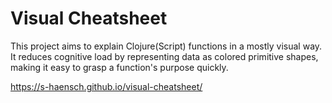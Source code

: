 # Visual Cheatsheet

This project aims to explain Clojure(Script) functions in a mostly visual way. It reduces cognitive load by representing data as colored primitive shapes, making it easy to grasp a function's purpose quickly.

https://s-haensch.github.io/visual-cheatsheet/